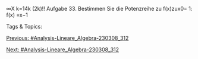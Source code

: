  ∞X
k=14k
(2k)!!
Aufgabe 33. Bestimmen Sie die Potenzreihe zu f(x)zux0= 1:
f(x) =x−1

   Tags & Topics:
   

[Previous: #Analysis-Lineare_Algebra-230308_312](Analysis-Lineare_Algebra-230308_312.md)

[Next: #Analysis-Lineare_Algebra-230308_312](Analysis-Lineare_Algebra-230308_312.md)